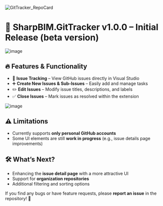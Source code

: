 ![GitTracker_RepoCard](https://github.com/user-attachments/assets/a1a55b43-dc66-4c24-961a-c99ee8d9d987)

# 🚀 SharpBIM.GitTracker v1.0.0 – Initial Release (beta version)  

![image](https://github.com/user-attachments/assets/83bfad31-5ddc-4ffc-b2ca-e75c0af3b965)

## 🔥 Features & Functionality  
- 📌 **Issue Tracking** – View GitHub issues directly in Visual Studio  
- ➕ **Create New Issues & Sub-Issues** – Easily add and manage tasks  
- ✏️ **Edit Issues** – Modify issue titles, descriptions, and labels  
- ✅ **Close Issues** – Mark issues as resolved within the extension  

![image](https://github.com/user-attachments/assets/e928d04a-a33f-42f3-b0dd-c17246396f36)

## ⚠️ Limitations  
- Currently supports **only personal GitHub accounts**  
- Some UI elements are still **work in progress** (e.g., issue details page improvements)  

## 🛠️ What’s Next?  
- Enhancing the **issue detail page** with a more attractive UI  
- Support for **organization repositories**  
- Additional filtering and sorting options  

If you find any bugs or have feature requests, please **report an issue** in the repository! 🚀  
